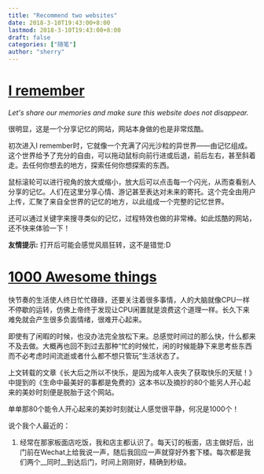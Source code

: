 ```yaml
---
title: "Recommend two websites"
date: 2018-3-10T19:43:00+8:00
lastmod: 2018-3-10T19:43:00+8:00
draft: false
categories: ["随笔"]
author: "sherry"
---
```

# [I remember](http://i-remember.fr/en)

_Let's share our memories and make sure this website does not disappear._

很明显，这是一个分享记忆的网站，网站本身做的也是非常炫酷。

初次进入I remember时，它就像一个充满了闪光沙粒的异世界——由记忆组成。这个世界给予了充分的自由，可以拖动鼠标向前行进或后退，前后左右，甚至斜着走。去任何你想去的地方，探索任何你想探索的东西。

鼠标滚轮可以进行视角的放大或缩小，放大后可以点击每一个闪光，从而查看别人分享的记忆。人们在这里分享心情、游记甚至表达对未来的寄托。这个完全由用户上传，汇聚了来自全世界的记忆的地方，以此组成一个完整的记忆世界。

<!--more-->

还可以通过关键字来搜寻类似的记忆，过程特效也做的非常棒。如此炫酷的网站，还不快来体验一下！

**友情提示:** 打开后可能会感觉风扇狂转，这不是错觉:D

# [1000 Awesome things](http://1000awesomethings.com/)

快节奏的生活使人终日忙忙碌碌，还要关注着很多事情，人的大脑就像CPU一样不停歇的运转，仿佛上帝终于发现让CPU闲置就是浪费这个道理一样。长久下来难免就会产生很多负面情绪，很难开心起来。

即使有了闲暇的时候，也没办法完全放松下来。总感觉时间过的那么快，什么都来不及去做。大概再也回不到过去那种“忙的时候忙，闲的时候能静下来思考些东西而不必考虑时间流逝或者什么都不想只管玩”生活状态了。

上文转载的文章《长大后之所以不快乐，是因为成年人丧失了获取快乐的天赋！》中提到的《生命中最美好的事都是免费的》这本书以及摘抄的80个能另人开心起来的美妙时刻便是脱胎于这个网站。

单单那80个能令人开心起来的美妙时刻就让人感觉很平静，何况是1000个！

说个我个人最近的：

1. 经常在那家板面店吃饭，我和店主都认识了。每天订的板面，店主做好后，出门前在Wechat上给我说一声，随后我回应一声就穿好外套下楼。每次都是我们两个__同时__到达后门，时间上刚刚好，精确到秒级。